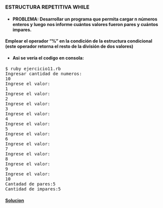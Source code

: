 ### ESTRUCTURA REPETITIVA WHILE

* #### PROBLEMA: Desarrollar un programa que permita cargar n números enteros y luego nos informe cuántos valores fueron pares y cuántos impares.
#### Emplear el operador “%” en la condición de la estructura condicional (este operador retorna el resto de la división de dos valores)


* #### Asi se vería el codigo en consola:

<pre>
$ ruby ejercicio11.rb
Ingresar cantidad de numeros: 
10
Ingrese el valor: 
1
Ingrese el valor: 
2
Ingrese el valor: 
3
Ingrese el valor: 
4
Ingrese el valor: 
5
Ingrese el valor: 
6
Ingrese el valor: 
7
Ingrese el valor:
8
Ingrese el valor:
9
Ingrese el valor:
10
Cantadad de pares:5
Cantidad de impares:5
</pre>

#### [Solucion][1]
[1]:/Ejercicio11/ejercicio11.rb